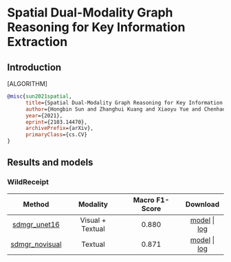 # Spatial Dual-Modality Graph Reasoning for Key Information Extraction

## Introduction

[ALGORITHM]

```bibtex
@misc{sun2021spatial,
      title={Spatial Dual-Modality Graph Reasoning for Key Information Extraction},
      author={Hongbin Sun and Zhanghui Kuang and Xiaoyu Yue and Chenhao Lin and Wayne Zhang},
      year={2021},
      eprint={2103.14470},
      archivePrefix={arXiv},
      primaryClass={cs.CV}
}
```

## Results and models

### WildReceipt

|                                 Method                                 |     Modality     | Macro F1-Score |                                                                Download                                                                 |
| :--------------------------------------------------------------------: | :--------------: | :------------: | :-------------------------------------------------------------------------------------------------------------------------------------: |
|   [sdmgr_unet16](/configs/kie/sdmgr/sdmgr_unet16_60e_wildreceipt.py)   | Visual + Textual |     0.880      | [model](https://download.openmmlab.com/mmocr/kie/sdmgr/todo.pth) \| [log](https://download.openmmlab.com/mmocr/kie/sdmgr/todo.log.json) |
| [sdmgr_novisual](/configs/kie/sdmgr/sdmgr_novisual_60e_wildreceipt.py) |     Textual      |     0.871      | [model](https://download.openmmlab.com/mmocr/kie/sdmgr/todo.pth) \| [log](https://download.openmmlab.com/mmocr/kie/sdmgr/todo.log.json) |
